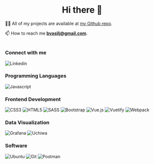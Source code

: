 <h1 align="center">Hi there 👋</h1>

👨‍💻 All of my projects are available at [my Github repo](https://github.com/bruno127?tab=repositories).

📫 How to reach me **bvasilj@gmail.com**.

<h1 align="center"></h1>

### Connect with me 
![Linkedin](https://img.shields.io/badge/-linkedin-000?&logo=linkedin)

### Programming Languages 
![Javascript](https://img.shields.io/badge/-javascript-000?&logo=javascript)

### Frontend Development
![CSS3](https://img.shields.io/badge/-css3-000?&logo=css3)
![HTML5](https://img.shields.io/badge/-html5-000?&logo=html5)
![SASS](https://img.shields.io/badge/-sass-000?&logo=sass)
![Bootstrap](https://img.shields.io/badge/-bootstrap-000?&logo=bootstrap)
![Vue.js](https://img.shields.io/badge/-vue.js-000?&logo=vue.js)
![Vuetify](https://img.shields.io/badge/-vuetify-000?&logo=vuetify)
![Webpack](https://img.shields.io/badge/-webpack-000?&logo=webpack)

### Data Visualization
![Grafana](https://img.shields.io/badge/-grafana-000?&logo=grafana)
![Uchiwa](https://img.shields.io/badge/-Uchiwa-000?&logo=Uchiwa)

### Software 
![Ubuntu](https://img.shields.io/badge/-ubuntu-000?&logo=ubuntu)
![Git](https://img.shields.io/badge/-git-000?&logo=git)
![Postman](https://img.shields.io/badge/-postman-000?&logo=postman)
